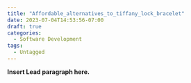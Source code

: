 ```yaml
---
title: "Affordable_alternatives_to_tiffany_lock_bracelet"
date: 2023-07-04T14:53:56-07:00
draft: true
categories:
  - Software Development
tags:
  - Untagged
---
```


**Insert Lead paragraph here.**